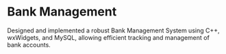 <h1>Bank Management</h1>

Designed and implemented a robust Bank Management System using C++, wxWidgets, and MySQL, allowing efficient tracking and management of bank accounts.
